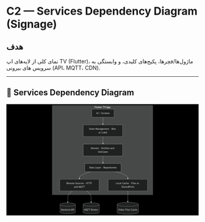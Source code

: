 # C2 — Services Dependency Diagram (Signage)

## هدف
نمای کلی از لایه‌های اپ TV (Flutter)، ماژول‌ها/فچرها، پکیج‌های کلیدی، و وابستگی به سرویس‌ های بیرونی (API، MQTT، CDN).

---


## 🔗 Services Dependency Diagram

![Services Dependency Diagram](images/Services_Dependency_Diagram.png)